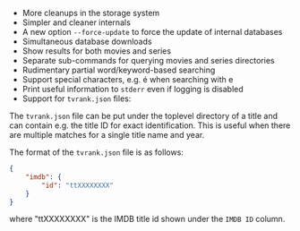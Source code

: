 * More cleanups in the storage system
* Simpler and cleaner internals
* A new option `--force-update` to force the update of internal databases
* Simultaneous database downloads
* Show results for both movies and series
* Separate sub-commands for querying movies and series directories
* Rudimentary partial word/keyword-based searching
* Support special characters, e.g. é when searching with e
* Print useful information to `stderr` even if logging is disabled
* Support for `tvrank.json` files:

The `tvrank.json` file can be put under the toplevel directory of a title and can contain
e.g. the title ID for exact identification. This is useful when there are multiple matches
for a single title name and year.

The format of the `tvrank.json` file is as follows:

```json
{
    "imdb": {
        "id": "ttXXXXXXXX"
    }
}
```

where "ttXXXXXXXX" is the IMDB title id shown under the `IMDB ID` column.

